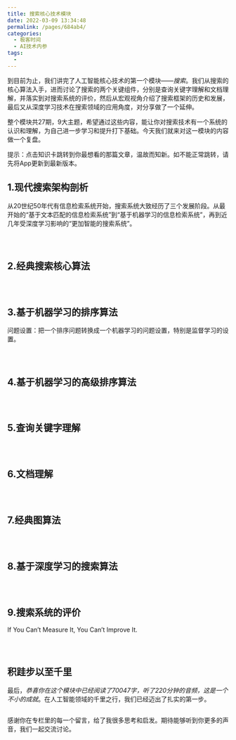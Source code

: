 ```yaml
---
title: 搜索核心技术模块
date: 2022-03-09 13:34:48
permalink: /pages/684ab4/
categories:
  - 极客时间
  - AI技术内参
tags:
  - 
---
```

<p>到目前为止，我们讲完了人工智能核心技术的第一个模块——<em><span class="orange">搜索</span></em>。我们从搜索的核心算法入手，进而讨论了搜索的两个关键组件，分别是查询关键字理解和文档理解，并落实到对搜索系统的评价，然后从宏观视角介绍了搜索框架的历史和发展，最后又从深度学习技术在搜索领域的应用角度，对分享做了一个延伸。</p>
<p>整个模块<span class="orange">共27期</span>，<span class="orange">9大主题</span>，希望通过这些内容，能让你对搜索技术有一个系统的认识和理解，为自己进一步学习和提升打下基础。今天我们就来对这一模块的内容做一个复盘。</p>
<p><span class="reference">提示：点击知识卡跳转到你最想看的那篇文章，温故而知新。如不能正常跳转，请先将App更新到最新版本。</span></p>
<h2>1.现代搜索架构剖析</h2>
<p>从20世纪50年代有信息检索系统开始，搜索系统大致经历了三个发展阶段。从最开始的“基于文本匹配的信息检索系统”到“基于机器学习的信息检索系统”，再到近几年受深度学习影响的“更加智能的搜索系统”。</p>
<p><a href="https://time.geekbang.org/column/article/1702"><img src="https://static001.geekbang.org/resource/image/7b/07/7b421403d2398604e4115bee4df25707.png" alt="" /></a></p>
<p><a href="https://time.geekbang.org/column/article/1762"><img src="https://static001.geekbang.org/resource/image/45/0d/458e60fc7255a359bc31a73a0f70b30d.png" alt="" /></a></p>
<p><a href="https://time.geekbang.org/column/article/1821"><img src="https://static001.geekbang.org/resource/image/db/a4/dbc32bbdc558aac10c40144f318a9ba4.png" alt="" /></a></p>
<h2>2.经典搜索核心算法</h2>
<p><a href="https://time.geekbang.org/column/article/822"><img src="https://static001.geekbang.org/resource/image/f4/5e/f489afcf01a5ffb8aeb801899436325e.png" alt="" /></a></p>
<p><a href="https://time.geekbang.org/column/article/828"><img src="https://static001.geekbang.org/resource/image/01/98/01a7ce8bc679bc75e414b3a5c8e04698.png" alt="" /></a></p>
<p><a href="https://time.geekbang.org/column/article/830"><img src="https://static001.geekbang.org/resource/image/21/b6/218e2118d860c7b342076e5fda049cb6.png" alt="" /></a></p>
<h2>3.基于机器学习的排序算法</h2>
<p>问题设置：把一个排序问题转换成一个机器学习的问题设置，特别是监督学习的设置。</p>
<p><a href="https://time.geekbang.org/column/article/949"><img src="https://static001.geekbang.org/resource/image/e4/b9/e48e5413055da8fd441d7781ff9801b9.png" alt="" /></a></p>
<p><a href="https://time.geekbang.org/column/article/950"><img src="https://static001.geekbang.org/resource/image/fe/74/fe1844e1de5f9f34af2e4a842ac3aa74.png" alt="" /></a></p>
<p><a href="https://time.geekbang.org/column/article/952"><img src="https://static001.geekbang.org/resource/image/9b/00/9b087c4f672314639e1bcd572f8c4000.png" alt="" /></a></p>
<h2>4.基于机器学习的高级排序算法</h2>
<p><a href="https://time.geekbang.org/column/article/2026"><img src="https://static001.geekbang.org/resource/image/70/91/70d53c45a87711e1b1b441bec1753591.png" alt="" /></a></p>
<p><a href="https://time.geekbang.org/column/article/2052"><img src="https://static001.geekbang.org/resource/image/0c/32/0cfd58acbe692fc437f6ce3a35092e32.png" alt="" /></a></p>
<p><a href="https://time.geekbang.org/column/article/2099"><img src="https://static001.geekbang.org/resource/image/51/6b/517840c53b3d0e7cd2abc487da578d6b.png" alt="" /></a></p>
<h2>5.查询关键字理解</h2>
<p><a href="https://time.geekbang.org/column/article/1077"><img src="https://static001.geekbang.org/resource/image/fb/43/fb7cbfccb622be4515e7450b182a3443.png" alt="" /></a></p>
<p><a href="https://time.geekbang.org/column/article/1079"><img src="https://static001.geekbang.org/resource/image/5c/03/5c14df7301b5e41186ec4a469b670c03.png" alt="" /></a></p>
<p><a href="https://time.geekbang.org/column/article/1081"><img src="https://static001.geekbang.org/resource/image/1a/10/1a6766670e0a62feb367f285afaebc10.png" alt="" /></a></p>
<h2>6.文档理解</h2>
<p><a href="https://time.geekbang.org/column/article/1448"><img src="https://static001.geekbang.org/resource/image/0a/44/0a290fe14835b5873e9c96f97c4bd944.png" alt="" /></a></p>
<p><a href="https://time.geekbang.org/column/article/1449"><img src="https://static001.geekbang.org/resource/image/e6/52/e6cee91bb08cd53231417fb31ab2a252.png" alt="" /></a></p>
<p><a href="https://time.geekbang.org/column/article/1450"><img src="https://static001.geekbang.org/resource/image/bc/0f/bc47227d10463309cf61c49d1bf9e20f.png" alt="" /></a></p>
<h2>7.经典图算法</h2>
<p><a href="https://time.geekbang.org/column/article/1883"><img src="https://static001.geekbang.org/resource/image/b8/0e/b82b17813fabd3f5f4122cd28f90fc0e.png" alt="" /></a></p>
<p><a href="https://time.geekbang.org/column/article/1938"><img src="https://static001.geekbang.org/resource/image/3c/75/3c7b084e04691a127d3ccbb6e44d3a75.png" alt="" /></a></p>
<p><a href="https://time.geekbang.org/column/article/1940"><img src="https://static001.geekbang.org/resource/image/37/63/37c944d1604e9fc3403af4d6b1e1da63.png" alt="" /></a></p>
<h2>8.基于深度学习的搜索算法</h2>
<p><a href="https://time.geekbang.org/column/article/2297"><img src="https://static001.geekbang.org/resource/image/7b/79/7bf8ff71d180de4f595492d4814f1b79.png" alt="" /></a></p>
<p><a href="https://time.geekbang.org/column/article/2298"><img src="https://static001.geekbang.org/resource/image/ff/0a/ff66c775018198c8dbf53522b2cfd00a.png" alt="" /></a></p>
<p><a href="https://time.geekbang.org/column/article/2332"><img src="https://static001.geekbang.org/resource/image/51/e7/51e5337043a69b3cdfe3a19eba2466e7.png" alt="" /></a></p>
<h2>9.搜索系统的评价</h2>
<p>If You Can’t Measure It, You Can’t Improve It.</p>
<p><a href="https://time.geekbang.org/column/article/1296"><img src="https://static001.geekbang.org/resource/image/3f/d3/3f60f5a72923c2ac414952330be920d3.png" alt="" /></a></p>
<p><a href="https://time.geekbang.org/column/article/1299"><img src="https://static001.geekbang.org/resource/image/5a/54/5a3beafeeaae0b85ab37188763349e54.png" alt="" /></a></p>
<p><a href="https://time.geekbang.org/column/article/1300"><img src="https://static001.geekbang.org/resource/image/82/3a/827f32f8bfed0874f9cb12775e6c193a.png" alt="" /></a></p>
<h2>积跬步以至千里</h2>
<p>最后，<em>恭喜你在这个模块中已经阅读了<span class="orange">70047字</span>，听了<span class="orange">220分钟</span>的音频，这是一个不小的成就</em>。在人工智能领域的千里之行，我们已经迈出了扎实的第一步。</p>
<p><img src="https://static001.geekbang.org/resource/image/fe/d1/fef59e0cf354d51287e3b3d5d360c0d1.png" alt="" /></p>
<p>感谢你在专栏里的每一个留言，给了我很多思考和启发。期待能够听到你更多的声音，我们一起交流讨论。</p>
<!-- [[[read_end]]] -->
<p></p>
